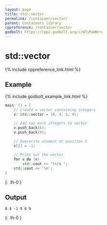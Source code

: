 ```yaml
---
layout: page
title: std::vector
permalink: /container/vector/
parent: Containers library
cppreference: /container/vector
godbolt: https://cpp2.godbolt.org/z/WTsMaWWrn
---
```

# std::vector

{% include cppreference_link.html %}

## Example

{% include godbolt_example_link.html %}

```cpp
main: () = {
    // Create a vector containing integers
    v: std::vector = (8, 4, 5, 9);
 
    // Add two more integers to vector
    v.push_back(6);
    v.push_back(9);
 
    // Overwrite element at position 2
    v[2] = -1;
 
    // Print out the vector
    for v do (n)
        std::cout << "(n)$ ";
    std::cout << '\n';
}
```
{: .lh-0 }

## Output

```
8 4 -1 9 6 9 
```
{: .lh-0 }